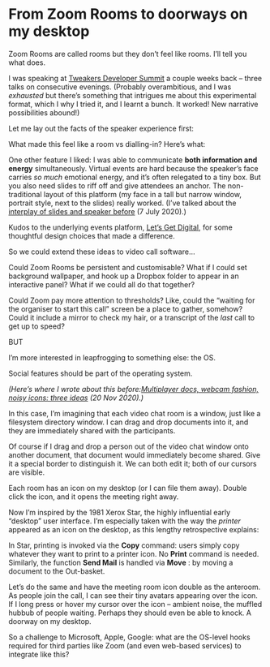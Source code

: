 # From Zoom Rooms to doorways on my desktop

Zoom Rooms are called rooms but they don’t feel like rooms. I’ll tell you what
does.

I was speaking at [Tweakers Developer
Summit](https://tweakers.net/partners/devsummit/) a couple weeks back – three
talks on consecutive evenings. (Probably overambitious, and I was _exhausted_
but there’s something that intrigues me about this experimental format, which
I why I tried it, and I learnt a bunch. It worked! New narrative possibilities
abound!)

Let me lay out the facts of the speaker experience first:

What made this feel like a room vs dialling-in? Here’s what:

One other feature I liked: I was able to communicate **both information and
energy** simultaneously. Virtual events are hard because the speaker’s face
carries _so much_ emotional energy, and it’s often relegated to a tiny box.
But you also need slides to riff off and give attendees an anchor. The non-
traditional layout of this platform (my face in a tall but narrow window,
portrait style, next to the slides) really worked. (I’ve talked about the
[interplay of slides and speaker
before](/home/2020/07/31/more_video_experiments) (7 July 2020).)

Kudos to the underlying events platform, [Let’s Get
Digital](https://letsgetdigital.com/en/), for some thoughtful design choices
that made a difference.

So we could extend these ideas to video call software…

Could Zoom Rooms be persistent and customisable? What if I could set
background wallpaper, and hook up a Dropbox folder to appear in an interactive
panel? What if we could all do that together?

Could Zoom pay more attention to thresholds? Like, could the “waiting for the
organiser to start this call” screen be a place to gather, somehow? Could it
include a mirror to check my hair, or a transcript of the _last_ call to get
up to speed?

BUT

I’m more interested in leapfrogging to something else: the OS.

Social features should be part of the operating system.

_(Here’s where I wrote about this before:[Multiplayer docs, webcam fashion,
noisy icons: three ideas](/home/2020/11/20/social_os) (20 Nov 2020).)_

In this case, I’m imagining that each video chat room is a window, just like a
filesystem directory window. I can drag and drop documents into it, and they
are immediately shared with the participants.

Of course if I drag and drop a person out of the video chat window onto
another document, that document would immediately become shared. Give it a
special border to distinguish it. We can both edit it; both of our cursors are
visible.

Each room has an icon on my desktop (or I can file them away). Double click
the icon, and it opens the meeting right away.

Now I’m inspired by the 1981 Xerox Star, the highly influential early
“desktop” user interface. I’m especially taken with the way the _printer_
appeared as an icon on the desktop, as this lengthy retrospective explains:

In Star, printing is invoked via the **Copy** command: users simply copy
whatever they want to print to a printer icon. No **Print** command is needed.
Similarly, the function **Send Mail** is handled via **Move** : by moving a
document to the Out-basket.

Let’s do the same and have the meeting room icon double as the anteroom. As
people join the call, I can see their tiny avatars appearing over the icon. If
I long press or hover my cursor over the icon – ambient noise, the muffled
hubbub of people waiting. Perhaps they should even be able to knock. A doorway
on my desktop.

So a challenge to Microsoft, Apple, Google: what are the OS-level hooks
required for third parties like Zoom (and even web-based services) to
integrate like this?
